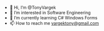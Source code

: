 - 👋 Hi, I’m @TonyVargek
- 👀 I’m interested in Software Engineering
- 🌱 I’m currently learning C# Windows Forms
- 📫 How to reach me vargektony@gmail.com

<!---
TonyVargek/TonyVargek is a ✨ special ✨ repository because its `README.md` (this file) appears on your GitHub profile.
You can click the Preview link to take a look at your changes.
--->

